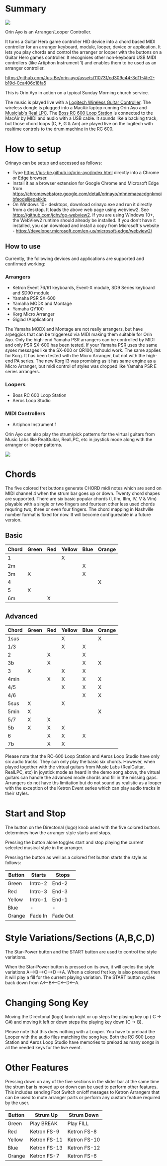 # Summary
<img src=https://jus-be.github.io/orin-ayo/assets/orinayo.png>

Orin Ayo is an Arranger/Looper Controller. 

It turns a Guitar Hero game controller HID device into a chord based MIDI controller for an arranger keyboard, module, looper, device or application. It lets you play chords and control the arranger or looper with the buttons on a Guitar Hero games controller.
It recognises other non-keyboard USB MIDI controllers (like Artiphon Instrument 1) and enables them to be used as an arranger controller.

https://github.com/Jus-Be/orin-ayo/assets/110731/cd309c44-3d11-4fe2-b19d-0ca406c18fa5

This is Orin Ayo in action on a typical Sunday Morning church service. 

The music is played live with a [Logitech Wireless Guitar Controller](https://www.amazon.co.uk/Logitech-Wireless-Guitar-Controller-Premiere/dp/B001MV7D10/ref=sr_1_16?crid=14Y5WHJKI2DVE). The wireless dongle is plugged into a MacAir laptop running Orin Ayo and [Musiclab's Real LPC](https://www.musiclab.com/products/reallpc/info.html). The [Boss RC 600 Loop Station](https://www.boss.info/global/products/rc-600) is connected to the MacAir by MIDI and audio with a USB cable. It sounds like a backing track, but those chord loops (C, F, G & Am) are played live on the logitech with realtime controls to the drum machine in the RC 600.

# How to setup
Orinayo can be setup and accessed as follows:

- Type https://jus-be.github.io/orin-ayo/index.html directly into a Chrome or Edge browser.
- Install it as a browser extension for Google Chrome and Microsoft Edge from https://chromewebstore.google.com/detail/orinayo/mhnemaeacdgnkmoibfeodelijegakklp
- On Windows 10+ desktops, download orinayo.exe and run it directly from a desktop. It loads the above web page using webview2. See https://github.com/jchv/go-webview2. If you are using Windows 10+, the WebView2 runtime should already be installed. If you don't have it installed, you can download and install a copy from Microsoft's website - https://developer.microsoft.com/en-us/microsoft-edge/webview2/

## How to use
Currently, the following devices and applications are supported and confirmed working:

### Arrangers
- Ketron Event 76/61 keyboards, Event-X module, SD9 Series keyboard and SD90 module
- Yamaha PSR SX-600
- Yamaha MODX and Montage
- Yamaha QY100
- Korg Micro Arranger
- Giglad (Application)

The Yamaha MODX and Montage are not really arrangers, but have arpeggios that can be triggeresd via MIDI making them suitable for Orin Ayo. Only the high-end Yamaha PSR arrangers can be controlled by MIDI and only PSR SX-600 has been tested. If your Yamaha PSR  uses the same sysex messages like the SX-600 or QR100, itshould work. The same applies for Korg. It has been tested with the Micro Arranger, but not with the high-end PA series. The new Korg I3 was promising as it has same engine as a Micro Arranger, but midi control of styles was dropped like Yamaha PSR E series arrangers.

### Loopers
- Boss RC 600 Loop Station
- Aeros Loop Studio

### MIDI Controllers
- Artiphon Instrument 1

Orin Ayo can also play the strum/pick patterns for the virtual guitars from Music Labs like RealGuitar, RealLPC, etc in joystick mode along with the arranger or looper patterns.

<img src=https://jus-be.github.io/orin-ayo/assets/guitar_hero.png>

# Chords
The five colored fret buttons generate CHORD midi notes which are send on MIDI channel 4 when the strum bar goes up or down.  Twenty chord shapes are supported. There are six basic popular chords (I, IIm, IIIm, IV, V & VIm) playable with a single or two fingers and fourteen other less used chords requring two, three or even four fingers. The chord mapping in Nashville number format is fixed for now. It will become configureable in a future version.

## Basic

Chord | Green    | Red      | Yellow  | Blue    |  Orange
---   | ---      | ---      | ---     | ---     | ---
1     |          |          |    X    |         | 
2m    |          |          |         |  X      | 
3m    |   X      |          |         |  X      | 
4     |          |          |         |         |  X
5     |   X      |          |         |         |  
6m    |          |   X      |         |         |  

## Advanced

Chord | Green    | Red      | Yellow  | Blue    |  Orange
---   | ---      | ---      | ---     | ---     | ---
1sus  |          |          |   X     |         |  X
1/3   |          |          |   X     |  X      |  
2     |          |   X      |         |  X      | 
3b    |          |   X      |         |  X      |  X
3     |    X     |          |   X     |  X      |
4min  |          |   X      |   X     |  X      |  X
4/5   |          |          |   X     |  X      |  X
4/6   |          |          |         |  X      |  X
5sus  |    X     |          |   X     |         |  
5min  |    X     |          |         |         |  X
5/7   |    X     |   X      |         |         | 
5b    |    X     |   X      |   X     |         | 
6     |          |   X      |   X     |  X      | 
7b    |          |   X      |   X     |         | 

Please note that the RC-600 Loop Station and Aeros Loop Studio have only six audio tracks. They can only play the basic six chords. However, when played together with the virtual guitars from Music Labs (RealGuitar, RealLPC, etc) in joystick mode as heard in the demo song above, the virtual guitars can handle the advanced mode chords and fill in the missing gaps. Arrangers do not have ths limitation but do not sound as realistic as a looper with the exception of the Ketron Event series which can play audio tracks in their styles.

# Start and Stop
The button on the Directonal (logo) knob used with the five colored buttons determines how the arranger style starts and stops. 

Pressing the button alone toggles start and stop playing the current selected musical style in the arranger.

Pressing the button as well as a colored fret button starts the style as follows:

Button | Starts  | Stops
---    | ---     | ---
Green  | Intro-2  | End-2
Red    | Intro-3  | End-3
Yellow | Intro-1  | End-1
Blue   | -       | -
Orange | Fade In | Fade Out

# Style Variations/Sections (A,B,C,D)
The Star-Power button and the START button are used to control the style variations.  

When the Star-Power button is pressed on its own, it will cycles the style variations A-->B-->C-->D-->A.  When a colored fret key is also pressed, then it will play a fill for the current playing variation.
The START button cycles back down from A<--B<--C<--D<--A. 

# Changing Song Key
Moving the Directonal (logo) knob right or up steps the playing key up ( C -> C#) and moving it left or down steps the playing key down (C -> B). 

Please note that this does nothing with a Looper. You have to preload the Looper with the audio files matching the song key. Both the RC 600 Loop Station and Aeros Loop Studio have memories to preload as many songs in all the needed keys for the live event. 

# Other Features 
Pressing down on any of the five sections in the slider bar at the same time the strum bar is moved up or down can be used to perform other features.
This includes sending Foot Switch on/off mesages to Ketron Arrangers that can be used to mute arranger parts or perform any custom feature required by the user.

Button | Strum Up     | Strum Down
---    | ---          | ---
Green  | Play BREAK   |  Play FILL
Red    | Ketron FS-9  | Ketron FS-8
Yellow | Ketron FS-11 | Ketron FS-10
Blue   | Ketron FS-13 | Ketron FS-12
Orange | Ketron FS-7  | Ketron FS-6

